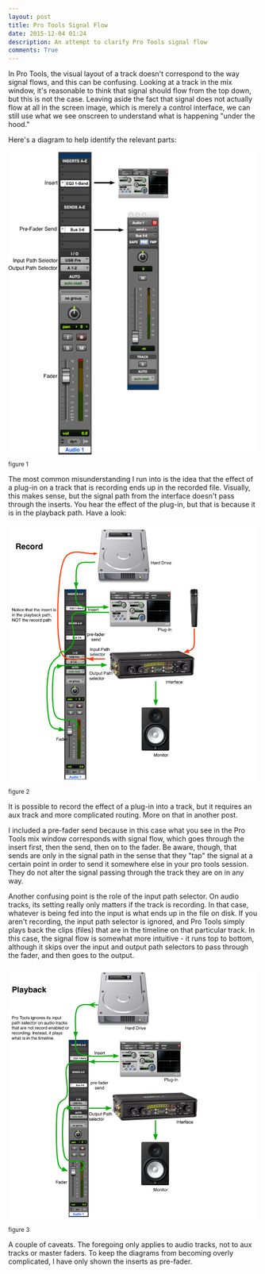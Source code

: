 ```yaml
---
layout: post
title: Pro Tools Signal Flow
date: 2015-12-04 01:24 
description: An attempt to clarify Pro Tools signal flow 
comments: True
---
```



In Pro Tools, the visual layout of a track doesn't correspond to the way signal flows, and this can be confusing. Looking at a track in the mix window, it's reasonable to think that signal should flow from the top down, but this is not the case. Leaving aside the fact that signal does not actually flow at all in the screen image, which is merely a control interface, we can still use what we see onscreen to understand what is happening "under the hood."

Here's a diagram to help identify the relevant parts:

![record.png](/img/DAWSignalFlow/labels.png)<sub>figure 1</sub>

The most common misunderstanding I run into is the idea that the effect of a plug-in on a track that is recording ends up in the recorded file. Visually, this makes sense, but the signal path from the interface doesn't pass through the inserts. You hear the effect of the plug-in, but that is because it is in the playback path. Have a look:  

![record.png](/img/DAWSignalFlow/record.png)<sub>figure 2</sub>

It is possible to record the effect of a plug-in into a track, but it requires an aux track and more complicated routing. More on that in another post.

I included a pre-fader send because in this case what you see in the Pro Tools mix window corresponds with signal flow, which goes through the insert first, then the send, then on to the fader. Be aware, though, that sends are only in the signal path in the sense that they "tap" the signal at a certain point in order to send it somewhere else in your pro tools session. They do not alter the signal passing through the track they are on in any way. 

Another confusing point is the role of the input path selector. On audio tracks, its setting really only matters if the track is recording. In that case, whatever is being fed into the input is what ends up in the file on disk. If you aren't recording, the input path selector is ignored, and Pro Tools simply plays back the clips (files) that are in the timeline on that particular track. In this case, the signal flow is somewhat more intuitive - it runs top to bottom, although it skips over the input and output path selectors to pass through the fader, and then goes to the output.

![playback.png](/img/DAWSignalFlow/playback.png)<sub>figure 3</sub>

A couple of caveats. The foregoing only applies to audio tracks, not to aux tracks or master faders. To keep the diagrams from becoming overly complicated, I have only shown the inserts as pre-fader. 

